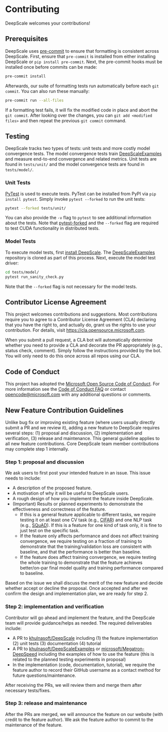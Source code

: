 # Contributing
DeepScale welcomes your contributions!

## Prerequisites
DeepScale uses [pre-commit](https://pre-commit.com/) to ensure that formatting is
consistent across DeepScale. First, ensure that `pre-commit` is installed from either
installing DeepScale or `pip install pre-commit`. Next, the pre-commit hooks must be
installed once before commits can be made:
```bash
pre-commit install
```

Afterwards, our suite of formatting tests run automatically before each `git commit`. You
can also run these manually:
```bash
pre-commit run --all-files
```
If a formatting test fails, it will fix the modified code in place and abort
the `git commit`. After looking over the changes, you can `git add <modified files>`
and then repeat the previous `git commit` command.


## Testing
DeepScale tracks two types of tests: unit tests and more costly model convergence tests.
The model convergence tests train
[DeepScaleExamples](https://github.com/khulnasoft/DeepScaleExamples/) and measure
end-to-end convergence and related metrics. Unit tests are found in `tests/unit/` and
the model convergence tests are found in `tests/model/`.

### Unit Tests
[PyTest](https://docs.pytest.org/en/latest/) is used to execute tests. PyTest can be
installed from PyPI via `pip install pytest`. Simply invoke `pytest --forked` to run the
unit tests:
```bash
pytest --forked tests/unit/
```
You can also provide the `-v` flag to `pytest` to see additional information about the
tests. Note that [pytest-forked](https://github.com/pytest-dev/pytest-forked) and the
`--forked` flag are required to test CUDA functionality in distributed tests.

### Model Tests
To execute model tests, first [install DeepScale](#installation). The
[DeepScaleExamples](https://github.com/khulnasoft/DeepScaleExamples/) repository is cloned
as part of this process. Next, execute the model test driver:
```bash
cd tests/model/
pytest run_sanity_check.py
```
Note that the `--forked` flag is not necessary for the model tests.

## Contributor License Agreement
This project welcomes contributions and suggestions. Most contributions require you to
agree to a Contributor License Agreement (CLA) declaring that you have the right to, and
actually do, grant us the rights to use your contribution. For details, visit
https://cla.opensource.microsoft.com.

When you submit a pull request, a CLA bot will automatically determine whether you need
to provide a CLA and decorate the PR appropriately (e.g., status check, comment). Simply
follow the instructions provided by the bot. You will only need to do this once across
all repos using our CLA.

## Code of Conduct
This project has adopted the [Microsoft Open Source Code of
Conduct](https://opensource.microsoft.com/codeofconduct/). For more information see the
[Code of Conduct FAQ](https://opensource.microsoft.com/codeofconduct/faq/) or contact
[opencode@microsoft.com](mailto:opencode@microsoft.com) with any additional questions or
comments.

## New Feature Contribution Guidelines
Unlike bug fix or improving existing feature (where users usually directly submit a PR and we review it), adding a new feature to DeepScale requires several steps: (1) proposal and discussion, (2) implementation and verification, (3) release and maintenance. This general guideline applies to all new feature contributions. Core DeepScale team member contributions may complete step 1 internally.

### Step 1: proposal and discussion
We ask users to first post your intended feature in an issue. This issue needs to include:

* A description of the proposed feature.
* A motivation of why it will be useful to DeepScale users.
* A rough design of how you implement the feature inside DeepScale.
* (Important) Results or planned experiments to demonstrate the effectiveness and correctness of the feature.
  * If this is a general feature applicable to different tasks, we require testing it on at least one CV task (e.g., [CIFAR](https://www.deepscale.ai/tutorials/cifar-10/)) and one NLP task (e.g., [SQuAD](https://www.deepscale.ai/tutorials/bert-finetuning/)). If this is a feature for one kind of task only, it is fine to just test on the specific task.
  * If the feature only affects performance and does not affect training convergence, we require testing on a fraction of training to demonstrate that the training/validation loss are consistent with baseline, and that the performance is better than baseline.
  * If the feature does affect training convergence, we require testing the whole training to demonstrate that the feature achieves better/on-par final model quality and training performance compared to baseline.

Based on the issue we shall discuss the merit of the new feature and decide whether accept or decline the proposal. Once accepted and after we confirm the design and implementation plan, we are ready for step 2.

### Step 2: implementation and verification
Contributor will go ahead and implement the feature, and the DeepScale team will provide guidance/helps as needed. The required deliverables include:

* A PR to [khulnasoft/DeepScale](https://github.com/khulnasoft/DeepScale) including (1) the feature implementation (2) unit tests (3) documentation (4) tutorial
* A PR to [khulnasoft/DeepScaleExamples](https://github.com/khulnasoft/DeepScaleExamples) or [microsoft/Megatron-DeepSpeed](https://github.com/microsoft/Megatron-DeepSpeed) including the examples of how to use the feature (this is related to the planned testing experiments in proposal)
* In the implementation (code, documentation, tutorial), we require the feature author to record their GitHub username as a contact method for future questions/maintenance.

After receiving the PRs, we will review them and merge them after necessary tests/fixes.

### Step 3: release and maintenance
After the PRs are merged, we will announce the feature on our website (with credit to the feature author). We ask the feature author to commit to the maintenance of the feature.
